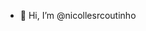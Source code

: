 - 👋 Hi, I’m @nicollesrcoutinho

<!---
nicollesrcoutinho/nicollesrcoutinho is a ✨ special ✨ repository because its `README.md` (this file) appears on your GitHub profile.
You can click the Preview link to take a look at your changes.
--->
